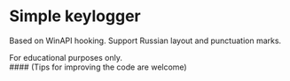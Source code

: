 # Simple keylogger 
<p>Based on WinAPI hooking. 
  Support Russian layout and punctuation marks.
</p>
For educational purposes only.<br />
#### (Tips for improving the code are welcome) </ h6>



